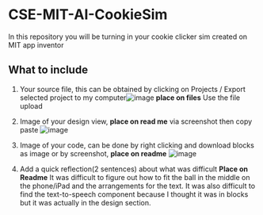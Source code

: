 # CSE-MIT-AI-CookieSim

In this repository you will be turning in your cookie clicker sim created on MIT app inventor

## What to include

1. Your source file, this can be obtained by clicking on Projects / Export selected project to my computer![image](https://github.com/user-attachments/assets/f99cff16-16e3-4e1e-afc7-9da69f0e47f4) __place on files__ Use the file upload 
2. Image of your design view, __place on read me__ via screenshot then copy paste
   ![image](https://github.com/user-attachments/assets/fb8f37dd-e8af-40f3-b678-d471dc1f3620)

4. Image of your code, can be done by right clicking and download blocks as image or by screenshot, __place on readme__
   ![image](https://github.com/user-attachments/assets/bb858941-d6ce-49fc-b534-af6efba08e51)

6. Add a quick reflection(2 sentences) about what was difficult __Place on Readme__
It was difficult to figure out how to fit the ball in the middle on the phone/iPad and the arrangements for the text. It was also difficult to find the text-to-speech component because I thought it was in blocks but it was actually in the design section. 

